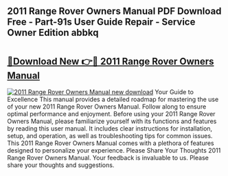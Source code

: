 ## 2011 Range Rover Owners Manual PDF Download Free - Part-91s User Guide Repair - Service Owner Edition abbkq

# <h2><a href="http://bc14330.oget.top/?id=2011+Range+Rover+Owners+Manual">🔗Download New 👉🔴 2011 Range Rover Owners Manual</a></h2>

[![2011 Range Rover Owners Manual new download](https://i.imgur.com/5g1atiW.png)](http://bc14330.oget.top/?id=2011+Range+Rover+Owners+Manual)
Your Guide to Excellence This manual provides a detailed roadmap for mastering the use of your new 2011 Range Rover Owners Manual. Follow along to ensure optimal performance and enjoyment. Before using your 2011 Range Rover Owners Manual, please familiarize yourself with its functions and features by reading this user manual. It includes clear instructions for installation, setup, and operation, as well as troubleshooting tips for common issues. This 2011 Range Rover Owners Manual comes with a plethora of features designed to personalize your experience. Please Share Your Thoughts 2011 Range Rover Owners Manual. Your feedback is invaluable to us. Please share your thoughts and suggestions.
